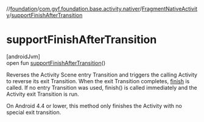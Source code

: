 //[foundation](../../../index.md)/[com.gyf.foundation.base.activity.nativer](../index.md)/[FragmentNativeActivity](index.md)/[supportFinishAfterTransition](support-finish-after-transition.md)

# supportFinishAfterTransition

[androidJvm]\
open fun [supportFinishAfterTransition](support-finish-after-transition.md)()

Reverses the Activity Scene entry Transition and triggers the calling Activity to reverse its exit Transition. When the exit Transition completes, [finish](https://developer.android.com/reference/kotlin/android/app/Activity.html#finish) is called. If no entry Transition was used, finish() is called immediately and the Activity exit Transition is run. 

On Android 4.4 or lower, this method only finishes the Activity with no special exit transition.